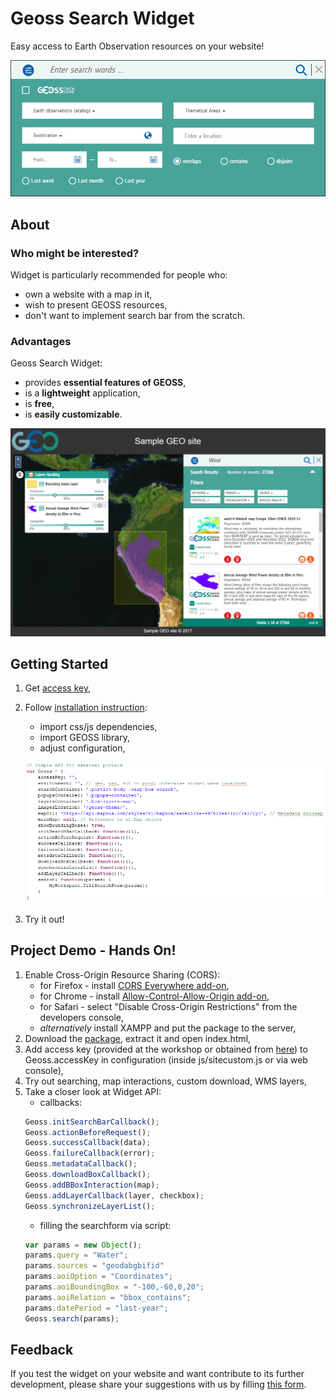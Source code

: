 # Geoss Search Widget
Easy access to Earth Observation resources on your website!

![Search bar](/images/widget-search-bar.png)

## About
### Who might be interested?
Widget is particularly recommended for people who:
  - own a website with a map in it,
  - wish to present GEOSS resources,
  - don't want to implement search bar from the scratch.

### Advantages
Geoss Search Widget:
  - provides **essential features of GEOSS**,
  - is a **lightweight** application,
  - is **free**,
  - is **easily customizable**.

![Results](/images/widget-results.png)

## Getting Started
1. Get [access key](http://geoss.sit.esaportal.eu/register-widget),
2. Follow [installation instruction](http://geoss.sit.esaportal.eu/install-widget):
    - import css/js dependencies,
    - import GEOSS library,
    - adjust configuration,

    ![Configuration file](/images/widget-config.png)
3. Try it out!

## Project Demo - Hands On!
1. Enable Cross-Origin Resource Sharing (CORS):
    - for Firefox - install [CORS Everywhere add-on](https://addons.mozilla.org/en-US/firefox/addon/cors-everywhere/),
    - for Chrome - install [Allow-Control-Allow-Origin add-on](https://chrome.google.com/webstore/detail/allow-control-allow-origi/nlfbmbojpeacfghkpbjhddihlkkiljbi),
    - for Safari - select "Disable Cross-Origin Restrictions" from the developers console,
    - *alternatively* install XAMPP and put the package to the server,
2. Download the [package](http://geoss.sit.esaportal.eu/documents/20181/0/Geoss+Search+Widget/7f2034a2-b5e3-4df2-9467-fd300dea85d0), extract it and open index.html,
3. Add access key (provided at the workshop or obtained from [here](http://geoss.sit.esaportal.eu/register-widget)) to Geoss.accessKey in configuration (inside js/sitecustom.js or via web console),
4. Try out searching, map interactions, custom download, WMS layers,
5. Take a closer look at Widget API:
    - callbacks:
    ```javascript
    Geoss.initSearchBarCallback();
    Geoss.actionBeforeRequest();
    Geoss.successCallback(data);
    Geoss.failureCallback(error);
    Geoss.metadataCallback();
    Geoss.downloadBoxCallback();
    Geoss.addBBoxInteraction(map);
    Geoss.addLayerCallback(layer, checkbox);
    Geoss.synchronizeLayerList();
    ```
    - filling the searchform via script:
    ```javascript
    var params = new Object();
    params.query = "Water";
    params.sources = "geodabgbifid"
    params.aoiOption = "Coordinates";
    params.aoiBoundingBox = "-100,-60,0,20";
    params.aoiRelation = "bbox_contains";
    params.datePeriod = "last-year";
    Geoss.search(params);
    ```

## Feedback
If you test the widget on your website and want contribute to its further development, please share your suggestions with us by filling [this form](https://docs.google.com/forms/d/e/1FAIpQLSetnuRiBe-g1XDmSyjmlQ8wXZPXbOB5UIr7DzgNUGKJvchn8g/viewform?c=0&w=1).
